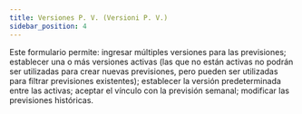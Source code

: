 ```yaml
---
title: Versiones P. V. (Versioni P. V.)
sidebar_position: 4
---
```


Este formulario permite: ingresar múltiples versiones para las previsiones; establecer una o más versiones activas (las que no están activas no podrán ser utilizadas para crear nuevas previsiones, pero pueden ser utilizadas para filtrar previsiones existentes); establecer la versión predeterminada entre las activas; aceptar el vínculo con la previsión semanal; modificar las previsiones históricas.